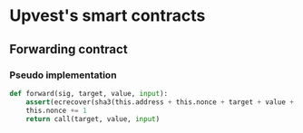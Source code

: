 Upvest's smart contracts
========================

Forwarding contract
-------------------

### Pseudo implementation

```python
def forward(sig, target, value, input):
    assert(ecrecover(sha3(this.address + this.nonce + target + value + input), sig) == owner)
    this.nonce += 1
    return call(target, value, input)
```
